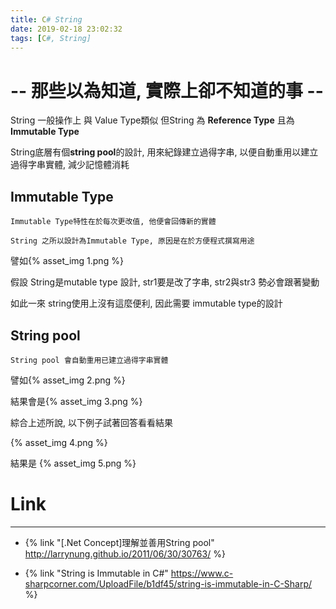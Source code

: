 ```yaml
---
title: C# String
date: 2019-02-18 23:02:32
tags: [C#, String]
---
```


# -- 那些以為知道, 實際上卻不知道的事 --

String 一般操作上 與 Value Type類似 但String 為 **Reference Type** 且為 **Immutable Type**

String底層有個**string pool**的設計, 用來紀錄建立過得字串, 以便自動重用以建立過得字串實體, 減少記憶體消耗

<!-- More -->

## Immutable Type

    Immutable Type特性在於每次更改值, 他便會回傳新的實體

    String 之所以設計為Immutable Type, 原因是在於方便程式撰寫用途

譬如{% asset_img 1.png %}

假設 String是mutable type 設計, str1要是改了字串, str2與str3 勢必會跟著變動

如此一來 string使用上沒有這麼便利, 因此需要 immutable type的設計

## String pool

    String pool 會自動重用已建立過得字串實體

譬如{% asset_img 2.png %}

結果會是{% asset_img 3.png %}


綜合上述所說, 以下例子試著回答看看結果

{% asset_img 4.png %}


結果是
{% asset_img 5.png %}


# Link
---
- {% link "[.Net Concept]理解並善用String pool" http://larrynung.github.io/2011/06/30/30763/ %}


- {% link "String is Immutable in C#" https://www.c-sharpcorner.com/UploadFile/b1df45/string-is-immutable-in-C-Sharp/ %}